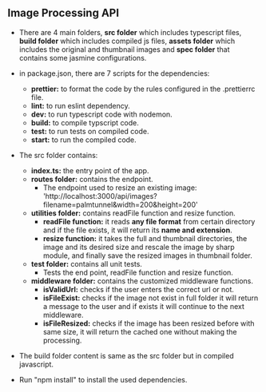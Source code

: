## Image Processing API
* There are 4 main folders, **src folder** which includes typescript files, **build folder** which includes compiled js files, **assets folder** which includes the original and thumbnail images and **spec folder** that contains some jasmine configurations.

* in package.json, there are 7 scripts for the dependencies:
  - **prettier:** to format the code by the rules configured in the .prettierrc file.
  - **lint:** to run eslint dependency.
  - **dev:** to run typescript code with nodemon.
  - **build:** to compile typscript code.
  - **test:** to run tests on compiled code.
  - **start:** to run the compiled code.
 
 * The src folder contains:
   - **index.ts:** the entry point of the app.
   - **routes folder:** contains the endpoint.
     - The endpoint used to resize an existing image: 'http://localhost:3000/api/images?filename=palmtunnel&width=200&height=200'
   - **utilities folder:** contains readFile function and resize function.
     - **readFile function:** it reads **any file format** from certain directory and if the file exists, it will return its **name and extension**.
     - **resize function:** it takes the full and thumbnail directories, the image and its desired size and rescale the image by sharp module, and finally save the resized images in thumbnail folder.
   - **test folder:** contains all unit tests.
     - Tests the end point, readFile function and resize function.
   - **middleware folder:** contains the customized middleware functions.
     - **isValidUrl:** checks if the user enters the correct url or not.
     - **isFileExist:** checks if the image not exist in full folder it will return a message to the user and if exists it will continue to the next middleware.
     - **isFileResized:** checks if the image has been resized before with same size, it will return the cached one without making the processing.
  
 * The build folder content is same as the src folder but in compiled javascript.
 
 * Run "npm install" to install the used dependencies.
